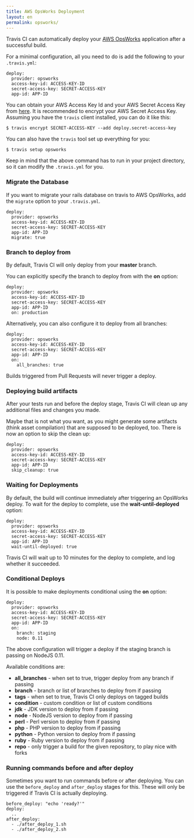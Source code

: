 ```yaml
---
title: AWS OpsWorks Deployment
layout: en
permalink: opsworks/
---
```


Travis CI can automatically deploy your [AWS OpsWorks](https://aws.amazon.com/en/opsworks/) application after a successful build.

For a minimal configuration, all you need to do is add the following to your `.travis.yml`:

    deploy:
      provider: opsworks
      access-key-id: ACCESS-KEY-ID
      secret-access-key: SECRET-ACCESS-KEY
      app-id: APP-ID     

You can obtain your AWS Access Key Id and your AWS Secret Access Key from [here](https://console.aws.amazon.com/iam/home?#security_credential). It is recommended to encrypt your AWS Secret Access Key. Assuming you have the `travis` client installed, you can do it like this:
    
    $ travis encrypt SECRET-ACCESS-KEY --add deploy.secret-access-key

You can also have the `travis` tool set up everything for you:

    $ travis setup opsworks

Keep in mind that the above command has to run in your project directory, so it can modify the `.travis.yml` for you.

### Migrate the Database

If you want to migrate your rails database on travis to AWS OpsWorks, add the `migrate` option to your `.travis.yml`.

    deploy:
      provider: opsworks
      access-key-id: ACCESS-KEY-ID
      secret-access-key: SECRET-ACCESS-KEY
      app-id: APP-ID
      migrate: true    

### Branch to deploy from

By default, Travis CI will only deploy from your **master** branch.

You can explicitly specify the branch to deploy from with the **on** option:

    deploy:
      provider: opsworks
      access-key-id: ACCESS-KEY-ID
      secret-access-key: SECRET-ACCESS-KEY
      app-id: APP-ID     
      on: production

Alternatively, you can also configure it to deploy from all branches:

    deploy:
      provider: opsworks
      access-key-id: ACCESS-KEY-ID
      secret-access-key: SECRET-ACCESS-KEY
      app-id: APP-ID     
      on:
        all_branches: true

Builds triggered from Pull Requests will never trigger a deploy.

### Deploying build artifacts

After your tests run and before the deploy stage, Travis CI will clean up any additional files and changes you made.

Maybe that is not what you want, as you might generate some artifacts (think asset compilation) that are supposed to be deployed, too. There is now an option to skip the clean up:

    deploy:
      provider: opsworks
      access-key-id: ACCESS-KEY-ID
      secret-access-key: SECRET-ACCESS-KEY
      app-id: APP-ID     
      skip_cleanup: true

### Waiting for Deployments

By default, the build will continue immediately after triggering an OpsWorks
deploy. To wait for the deploy to complete, use the **wait-until-deployed**
option:

    deploy:
      provider: opsworks
      access-key-id: ACCESS-KEY-ID
      secret-access-key: SECRET-ACCESS-KEY
      app-id: APP-ID
      wait-until-deployed: true

Travis CI will wait up to 10 minutes for the deploy to complete, and log
whether it succeeded.

### Conditional Deploys

It is possible to make deployments conditional using the **on** option:

    deploy:
      provider: opsworks
      access-key-id: ACCESS-KEY-ID
      secret-access-key: SECRET-ACCESS-KEY
      app-id: APP-ID     
      on:
        branch: staging
        node: 0.11

The above configuration will trigger a deploy if the staging branch is passing on NodeJS 0.11.

Available conditions are:

* **all_branches** - when set to true, trigger deploy from any branch if passing
* **branch** - branch or list of branches to deploy from if passing
* **tags** - when set to true, Travis CI only deploys on tagged builds
* **condition** - custom condition or list of custom conditions
* **jdk** - JDK version to deploy from if passing
* **node** - NodeJS version to deploy from if passing
* **perl** - Perl version to deploy from if passing
* **php** - PHP version to deploy from if passing
* **python** - Python version to deploy from if passing
* **ruby** - Ruby version to deploy from if passing
* **repo** - only trigger a build for the given repository, to play nice with forks

### Running commands before and after deploy

Sometimes you want to run commands before or after deploying. You can use the `before_deploy` and `after_deploy` stages for this. These will only be triggered if Travis CI is actually deploying.

    before_deploy: "echo 'ready?'"
    deploy:
      ..
    after_deploy:
      - ./after_deploy_1.sh
      - ./after_deploy_2.sh
